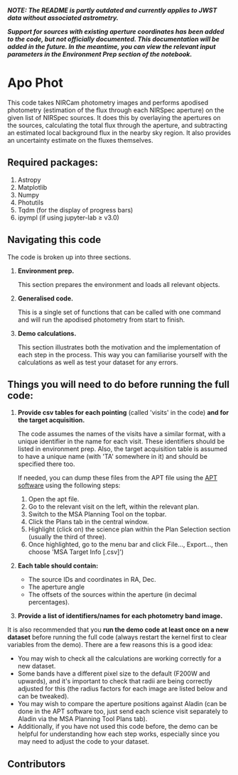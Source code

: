 ***NOTE: The README is partly outdated and currently applies to JWST data without associated astrometry.***

***Support for sources with existing aperture coordinates has been added to the code, but not officially documented. This documentation will be added in the future. In the meantime, you can view the relevant input parameters in the Environment Prep section of the notebook.***

# Apo Phot
This code takes NIRCam photometry images and performs apodised photometry (estimation of the flux through each NIRSpec aperture) on the given list of NIRSpec sources. It does this by overlaying the apertures on the sources, calculating the total flux through the aperture, and subtracting an estimated local background flux in the nearby sky region. It also provides an uncertainty estimate on the fluxes themselves.

## Required packages:
1. Astropy
2. Matplotlib
3. Numpy
4. Photutils
5. Tqdm (for the display of progress bars)
6. ipympl (if using jupyter-lab $\ge$ v3.0)

## Navigating this code

The code is broken up into three sections.
1. **Environment prep.**
   
   This section prepares the environment and loads all relevant objects.
   
2. **Generalised code.**
   
   This is a single set of functions that can be called with one command and will run the apodised photometry from start to finish.
   
3. **Demo calculations.**

   This section illustrates both the motivation and the implementation of each step in the process. This way you can familiarise yourself with the calculations as well as test your dataset for any errors.

## Things you will need to do before running the full code:

1. **Provide csv tables for each pointing** (called 'visits' in the code) **and for the target acquisition.**

   The code assumes the names of the visits have a similar format, with a unique identifier in the name for each visit. These identifiers should be listed in environment prep. Also, the target acquisition table is assumed to have a unique name (with 'TA' somewhere in it) and should be specified there too.
   
   If needed, you can dump these files from the APT file using the <a href="https://www.stsci.edu/scientific-community/software/astronomers-proposal-tool-apt">APT software</a> using the following steps:
    1. Open the apt file.
    2. Go to the relevant visit on the left, within the relevant plan.
    3. Switch to the MSA Planning Tool on the topbar.
    4. Click the Plans tab in the central window.
    5. Highlight (click on) the science plan within the Plan Selection section (usually the third of three).
    6. Once highlighted, go to the menu bar and click File..., Export..., then choose 'MSA Target Info [.csv]')
   
2. **Each table should contain:**
    - The source IDs and coordinates in RA, Dec.
    - The aperture angle
    - The offsets of the sources within the aperture (in decimal percentages).

3. **Provide a list of identifiers/names for each photometry band image.**

It is also recommended that you **run the demo code at least once on a new dataset** before running the full code (always restart the kernel first to clear variables from the demo). There are a few reasons this is a good idea:
- You may wish to check all the calculations are working correctly for a new dataset.
- Some bands have a different pixel size to the default (F200W and upwards), and it's important to check that radii are being correctly adjusted for this (the radius factors for each image are listed below and can be tweaked).
- You may wish to compare the aperture positions against Aladin (can be done in the APT software too, just send each science visit separately to Aladin via the MSA Planning Tool Plans tab).
- Additionally, if you have not used this code before, the demo can be helpful for understanding how each step works, especially since you may need to adjust the code to your dataset.

## Contributors

<!-- ALL-CONTRIBUTORS-LIST:START - Do not remove or modify this section -->
<!-- prettier-ignore-start -->
<!-- markdownlint-disable -->

<!-- markdownlint-restore -->
<!-- prettier-ignore-end -->

<!-- ALL-CONTRIBUTORS-LIST:END -->

<!--
LIST OF CONTRIBUTIONS
https://allcontributors.org/docs/en/emoji-key
-->
